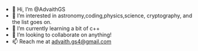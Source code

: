 - 👋 Hi, I’m @AdvaithGS
- 👀 I’m interested in astronomy,coding,physics,science, cryptography, and the list goes on.
- 🌱 I’m currently learning a bit of c++ 
- 💞️ I’m looking to collaborate on  anything!
- 📫 Reach me at <a href = 'https://mailto:advaith.gs4@gmail.com'>advaith.gs4@gmail.com</a>

<!---
AdvaithGS/AdvaithGS is a ✨ special ✨ repository because its `README.md` (this file) appears on your GitHub profile.
You can click the Preview link to take a look at your changes.
--->
